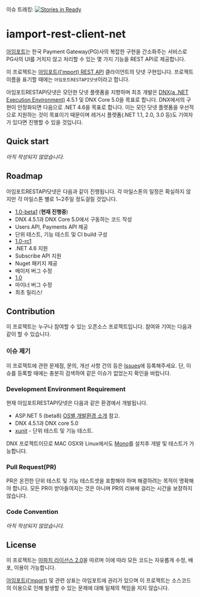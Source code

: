 이슈 트래킹: [![Stories in Ready](https://badge.waffle.io/gongdo/iamport-rest-client-net.png?label=ready&title=Ready)](https://waffle.io/gongdo/iamport-rest-client-net)
# iamport-rest-client-net
[아임포트](http://www.iamport.kr/)는 한국 Payment Gateway(PG)사의 복잡한 구현을 간소화주는 서비스로 PG사의 UI를 거치지 않고 처리할 수 있는 몇 가지 기능을 REST API로 제공합니다.

이 프로젝트는 [아임포트(I'mport) REST API](https://api.iamport.kr/) 클라이언트의 닷넷 구현입니다. 프로젝트 이름을 표기할 때에는 `아임포트RESTAPI닷넷`이라고 합니다.

아임포트RESTAPI닷넷은 모던한 닷넷 플랫폼을 지향하며 최초 개발은 [DNX(a .NET Execution Environment)](https://github.com/aspnet/dnx) 4.5.1 및 DNX Core 5.0을 목표로 합니다. DNX에서의 구현이 안정화되면 다음으로 .NET 4.6을 목표로 합니다. 이는 모던 닷넷 플랫폼을 우선적으로 지원하는 것이 목표이기 때문이며 레거시 플랫폼(.NET 1.1, 2.0, 3.0 등)도 기여자가 있다면 진행할 수 있을 것입니다.


## Quick start
*아직 작성되지 않았습니다.*

## Roadmap
아임포트RESTAPI닷넷은 다음과 같이 진행됩니다. 각 마일스톤의 일정은 확실하지 않지만 각 마일스톤 별로 1~2주일 정도걸릴 것입니다.

* [1.0-beta1](https://github.com/gongdo/iamport-rest-client-net/milestones/1.0-beta1) (**현재 진행중**)
 * DNX 4.5.1과 DNX Core 5.0에서 구동하는 코드 작성
 * Users API, Payments API 제공
 * 단위 테스트, 기능 테스트 및 CI build 구성
* [1.0-rc1](https://github.com/gongdo/iamport-rest-client-net/milestones/1.0-rc1)
 * .NET 4.6 지원
 * Subscribe API 지원
 * Nuget 패키지 제공
 * 메이저 버그 수정
* [1.0](https://github.com/gongdo/iamport-rest-client-net/milestones/1.0)
 * 마이너 버그 수정
 * 최초 릴리스!

## Contribution
이 프로젝트는 누구나 참여할 수 있는 오픈소스 프로젝트입니다. 참여와 기여는 다음과 같이 할 수 있습니다.

### 이슈 제기
이 프로젝트에 관한 문제점, 문의, 개선 사항 건의 등은 [Issues](https://github.com/gongdo/iamport-rest-client-net/issues)에 등록해주세요. 단, 이슈를 등록할 때에는 충분히 검색하여 같은 이슈가 없었는지 확인을 바랍니다.

### Development Environment Requirement
현재 아임포트RESTAPI닷넷은 다음과 같은 환경에서 개발됩니다.
* ASP.NET 5 (beta8) [OS별 개발환경 소개](https://docs.asp.net/en/latest/getting-started/index.html) 참고. 
* DNX 4.5.1과 DNX core 5.0
* [xunit](xunit.github.io) - 단위 테스트 및 기능 테스트.
 
DNX 프로젝트이므로 MAC OSX와 Linux에서도 [Mono](http://www.mono-project.com/)를 설치후 개발 및 테스트가 가능합니다.

### Pull Request(PR)
PR은 온전한 단위 테스트 및 기능 테스트셋을 포함해야 하며 해결하려는 목적이 명확해야 합니다. 모든 PR이 받아들여지는 것은 아니며 PR의 리뷰에 걸리는 시간을 보장하지 않습니다.

### Code Convention
*아직 작성되지 않았습니다.*

## License
이 프로젝트는 [아파치 라이선스 2.0](https://github.com/gongdo/iamport-rest-client-net/blob/master/LICENSE)을 따르며 이에 따라 모든 코드는 자유롭게 수정, 배포, 이용이 가능합니다.

[아임포트(I'mport)](http://www.iamport.kr/) 및 관련 상표는 아임포트에 권리가 있으며 이 프로젝트는 소스코드의 이용으로 인해 발생할 수 있는 문제에 대해 일체의 책임을 지지 않습니다.

